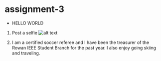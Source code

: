 # assignment-3

* HELLO WORLD


1. Post a selfie
![alt text][selfie]

[selfie]: me.JPG

2. I am a certified soccer referee and I have been the treasurer of the Rowan IEEE Student Branch for the past year. I also enjoy going skiing and traveling.
